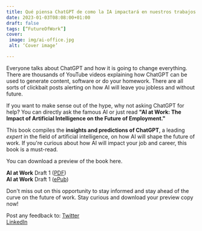 ```yaml
---
title: Qué piensa ChatGPT de como la IA impactará en nuestros trabajos
date: 2023-01-03T08:08:00+01:00
draft: false
tags: [“FutureOfWork”]
cover:
 image: img/ai-office.jpg
 alt: ‘Cover image’

---
```


Everyone talks about ChatGPT and how it is going to change everything. There are thousands of YouTube videos explaining how ChatGPT can be used to generate content, software or do your homework. There are all sorts of clickbait posts alerting on how AI will leave you jobless and without future.

If you want to make sense out of the hype, why not asking ChatGPT for help?
You can directly ask the famous AI or just read **"AI at Work: The Impact of Artificial Intelligence on the Future of Employment."** 

This book compiles the **insights and predictions of ChatGPT**, a leading *expert* in the field of artificial intelligence, on how AI will shape the future of work. If you're curious about how AI will impact your job and career, this book is a must-read.

You can download a preview of the book here. 

**AI at Work** Draft 1 ([PDF](https://www.odasnac.com/free/AI_at_Work-230103-Draft.pdf))  
**AI at Work** Draft 1 ([ePub](https://www.odasnac.com/free/AI_at_Work-230102-Draft.epub)) 

Don't miss out on this opportunity to stay informed and stay ahead of the curve on the future of work. Stay curious and download your preview copy now!

Post any feedback to: 
[Twitter](https://twitter.com/odasnac)   
[LinkedIn](https://www.linkedin.com/in/odasnac/)




